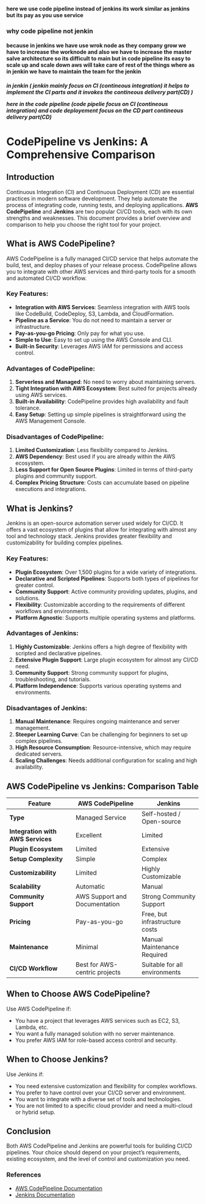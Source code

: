 #### here we use code pipeline instead of jenkins its work similar as jenkins but its pay as you use service

### why code pipeline not jenkin 
<h4>  because in jenkins we have use wrok node as they company grow we have to increase the worknode and also we have to increase the master salve architecture so its difficult to main 
but in code pipeline its easy to scale up and scale down aws will take care of rest of the things 
where as in jenkin we have to maintain the team for the jenkin </h4>

 <h5> in jenkin ( jenkin mainly focus on CI (contineous integration) it helps to implement the CI parts and it invokes the 
contineous delivery part(CD) )

here in the code pipeline (code pipelie focus on CI (contineous integration) and code deployement focus on the CD part
contineous delivery part(CD) </h5>
# CodePipeline vs Jenkins: A Comprehensive Comparison

## Introduction

Continuous Integration (CI) and Continuous Deployment (CD) are essential practices in modern software development. They help automate the process of integrating code, running tests, and deploying applications. **AWS CodePipeline** and **Jenkins** are two popular CI/CD tools, each with its own strengths and weaknesses. This document provides a brief overview and comparison to help you choose the right tool for your project.

## What is AWS CodePipeline?

AWS CodePipeline is a fully managed CI/CD service that helps automate the build, test, and deploy phases of your release process. CodePipeline allows you to integrate with other AWS services and third-party tools for a smooth and automated CI/CD workflow.

### Key Features:
- **Integration with AWS Services**: Seamless integration with AWS tools like CodeBuild, CodeDeploy, S3, Lambda, and CloudFormation.
- **Pipeline as a Service**: You do not need to maintain a server or infrastructure.
- **Pay-as-you-go Pricing**: Only pay for what you use.
- **Simple to Use**: Easy to set up using the AWS Console and CLI.
- **Built-in Security**: Leverages AWS IAM for permissions and access control.

### Advantages of CodePipeline:
1. **Serverless and Managed**: No need to worry about maintaining servers.
2. **Tight Integration with AWS Ecosystem**: Best suited for projects already using AWS services.
3. **Built-in Availability**: CodePipeline provides high availability and fault tolerance.
4. **Easy Setup**: Setting up simple pipelines is straightforward using the AWS Management Console.

### Disadvantages of CodePipeline:
1. **Limited Customization**: Less flexibility compared to Jenkins.
2. **AWS Dependency**: Best used if you are already within the AWS ecosystem.
3. **Less Support for Open Source Plugins**: Limited in terms of third-party plugins and community support.
4. **Complex Pricing Structure**: Costs can accumulate based on pipeline executions and integrations.

## What is Jenkins?

Jenkins is an open-source automation server used widely for CI/CD. It offers a vast ecosystem of plugins that allow for integrating with almost any tool and technology stack. Jenkins provides greater flexibility and customizability for building complex pipelines.

### Key Features:
- **Plugin Ecosystem**: Over 1,500 plugins for a wide variety of integrations.
- **Declarative and Scripted Pipelines**: Supports both types of pipelines for greater control.
- **Community Support**: Active community providing updates, plugins, and solutions.
- **Flexibility**: Customizable according to the requirements of different workflows and environments.
- **Platform Agnostic**: Supports multiple operating systems and platforms.

### Advantages of Jenkins:
1. **Highly Customizable**: Jenkins offers a high degree of flexibility with scripted and declarative pipelines.
2. **Extensive Plugin Support**: Large plugin ecosystem for almost any CI/CD need.
3. **Community Support**: Strong community support for plugins, troubleshooting, and tutorials.
4. **Platform Independence**: Supports various operating systems and environments.

### Disadvantages of Jenkins:
1. **Manual Maintenance**: Requires ongoing maintenance and server management.
2. **Steeper Learning Curve**: Can be challenging for beginners to set up complex pipelines.
3. **High Resource Consumption**: Resource-intensive, which may require dedicated servers.
4. **Scaling Challenges**: Needs additional configuration for scaling and high availability.

## AWS CodePipeline vs Jenkins: Comparison Table

| Feature                          | AWS CodePipeline             | Jenkins                        |
|----------------------------------|-----------------------------|-------------------------------|
| **Type**                         | Managed Service              | Self-hosted / Open-source      |
| **Integration with AWS Services**| Excellent                    | Limited                       |
| **Plugin Ecosystem**             | Limited                      | Extensive                     |
| **Setup Complexity**             | Simple                       | Complex                       |
| **Customizability**              | Limited                      | Highly Customizable           |
| **Scalability**                  | Automatic                    | Manual                        |
| **Community Support**            | AWS Support and Documentation| Strong Community Support      |
| **Pricing**                      | Pay-as-you-go                | Free, but infrastructure costs|
| **Maintenance**                  | Minimal                      | Manual Maintenance Required   |
| **CI/CD Workflow**               | Best for AWS-centric projects| Suitable for all environments |

## When to Choose AWS CodePipeline?

Use AWS CodePipeline if:
- You have a project that leverages AWS services such as EC2, S3, Lambda, etc.
- You want a fully managed solution with no server maintenance.
- You prefer AWS IAM for role-based access control and security.

## When to Choose Jenkins?

Use Jenkins if:
- You need extensive customization and flexibility for complex workflows.
- You prefer to have control over your CI/CD server and environment.
- You want to integrate with a diverse set of tools and technologies.
- You are not limited to a specific cloud provider and need a multi-cloud or hybrid setup.

## Conclusion

Both AWS CodePipeline and Jenkins are powerful tools for building CI/CD pipelines. Your choice should depend on your project’s requirements, existing ecosystem, and the level of control and customization you need.

### References
- [AWS CodePipeline Documentation](https://docs.aws.amazon.com/codepipeline)
- [Jenkins Documentation](https://www.jenkins.io/doc/)


